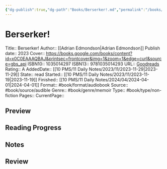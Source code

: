 ```yaml
---
{"dg-publish":true,"dg-path":"Books/Berserker!.md","permalink":"/books/berserker/"}
---
```


# Berserker!

Title:: Berserker!
Author:: [[Adrian Edmondson\|Adrian Edmondson]]
Publish date:: 2023
Cover:: https://books.google.com/books/content?id=x0C0EAAAQBAJ&printsec=frontcover&img=1&zoom=1&edge=curl&source=gbs_api
ISBN10:: 1035014297
ISBN13:: 9781035014293
URL:: [Goodreads](https://www.goodreads.com/search?qid=&q=9781035014293)
Rating:: A
AddedDate:: [[10 PMS/11 Daily Notes/2023/11/2023-11-29\|2023-11-29]]
State:: read
Started:: [[10 PMS/11 Daily Notes/2023/11/2023-11-19\|2023-11-19]]
Finished:: [[10 PMS/11 Daily Notes/2024/04/2024-04-01\|2024-04-01]]
Format:: #book/format/audiobook 
Source:: #book/source/audible 
Genre:: #book/genre/memoir 
Type:: #book/type/non-fiction 
Pages::
CurrentPage::

## Preview


## Reading Progress



## Notes


## Review